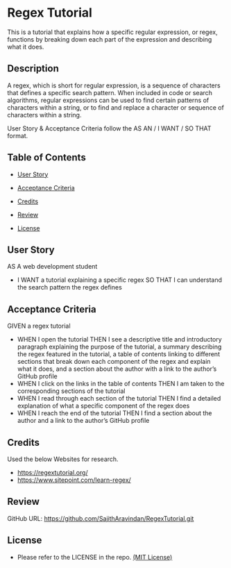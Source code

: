 # Regex Tutorial
This is a tutorial that explains how a specific regular expression, or regex, functions by breaking down each part of the expression and describing what it does.

## Description

A regex, which is short for regular expression, is a sequence of characters that defines a specific search pattern. When included in code or search algorithms, regular expressions can be used to find certain patterns of characters within a string, or to find and replace a character or sequence of characters within a string.

User Story & Acceptance Criteria follow the AS AN / I WANT / SO THAT format.

## Table of Contents

* [User Story](#user-story) 
  
* [Acceptance Criteria](#acceptance-criteria)

* [Credits](#credits)

* [Review](#review) 

* [License](#license) 



## User Story

AS A web development student

* I WANT a tutorial explaining a specific regex SO THAT I can understand the search pattern the regex defines

## Acceptance Criteria

GIVEN a regex tutorial

* WHEN I open the tutorial 
    THEN I see a descriptive title and introductory paragraph explaining the purpose of the tutorial, a summary describing the regex featured in the tutorial, a table of contents linking to different sections that break down each component of the regex and explain what it does, and a section about the author with a link to the author’s GitHub profile
* WHEN I click on the links in the table of contents
    THEN I am taken to the corresponding sections of the tutorial
* WHEN I read through each section of the tutorial 
    THEN I find a detailed explanation of what a specific component of the regex does
* WHEN I reach the end of the tutorial
    THEN I find a section about the author and a link to the author’s GitHub profile


## Credits

Used the below Websites for research.

- https://regextutorial.org/ 
- https://www.sitepoint.com/learn-regex/ 


## Review

GitHub URL: https://github.com/SajithAravindan/RegexTutorial.git

## License

* Please refer to the LICENSE in the repo. <a href="https://github.com/SajithAravindan/RegexTutorial/blob/main/LICENSE">(MIT License)</a>